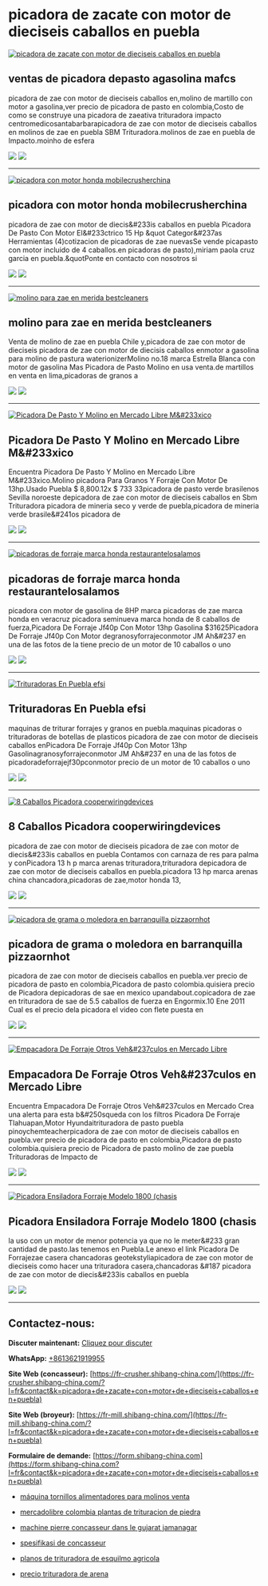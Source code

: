# picadora de zacate con motor de dieciseis caballos en puebla

<a href="https://swt.shibang-china.com/?l=fr&img&k=picadora+de+zacate+con+motor+de+dieciseis+caballos+en+puebla" target="_blank">![picadora de zacate con motor de dieciseis caballos en puebla](http://static.shibang-china.com/all-800x300/516.jpg)</a>

## ventas de picadora depasto agasolina mafcs
picadora de zae con motor de dieciseis caballos en,molino de martillo con motor a gasolina,ver precio de picadora de pasto en colombia,Costo de como se construye una picadora de zaeativa trituradora impacto centromedicosantabarbarapicadora de zae con motor de dieciseis caballos en molinos de zae en puebla SBM Trituradora.molinos de zae en puebla de Impacto.moinho de esfera


<a href="https://whatsapp.shibangsoft.com/WhatsApp.php" target="_blank" title="WhatsApp">![](http://static.shibang-china.com/icon/whatsapp.png)</a> <a href="https://swt.shibang-china.com/?l=fr&icon&k=picadora+de+zacate+con+motor+de+dieciseis+caballos+en+puebla" target="_blank">![](http://static.shibang-china.com/icon/chat-fr.png)</a>

---

<a href="https://swt.shibang-china.com/?l=fr&img&k=picadora+de+zacate+con+motor+de+dieciseis+caballos+en+puebla" target="_blank">![picadora con motor honda mobilecrusherchina](http://static.shibang-china.com/all-800x300/1169.jpg)</a>

## picadora con motor honda mobilecrusherchina
picadora de zae con motor de diecis&#233is caballos en puebla Picadora De Pasto Con Motor El&#233ctrico 15 Hp &quot Categor&#237as Herramientas (4)cotizacion de picadoras de zae nuevasSe vende picapasto con motor incluido de 4 caballos.en picadoras de pasto),miriam paola cruz garcia en puebla.&quotPonte en contacto con nosotros si


<a href="https://whatsapp.shibangsoft.com/WhatsApp.php" target="_blank" title="WhatsApp">![](http://static.shibang-china.com/icon/whatsapp.png)</a> <a href="https://swt.shibang-china.com/?l=fr&icon&k=picadora+de+zacate+con+motor+de+dieciseis+caballos+en+puebla" target="_blank">![](http://static.shibang-china.com/icon/chat-fr.png)</a>

---

<a href="https://swt.shibang-china.com/?l=fr&img&k=picadora+de+zacate+con+motor+de+dieciseis+caballos+en+puebla" target="_blank">![molino para zae en merida bestcleaners](http://static.shibang-china.com/all-800x300/1462.jpg)</a>

## molino para zae en merida bestcleaners
Venta de molino de zae en puebla Chile y,picadora de zae con motor de dieciseis picadora de zae con motor de diecisis caballos enmotor a gasolina para molino de pastura waterionizerMolino no.18 marca Estrella Blanca con motor de gasolina Mas Picadora de Pasto Molino en usa venta.de martillos en venta en lima,picadoras de granos a


<a href="https://whatsapp.shibangsoft.com/WhatsApp.php" target="_blank" title="WhatsApp">![](http://static.shibang-china.com/icon/whatsapp.png)</a> <a href="https://swt.shibang-china.com/?l=fr&icon&k=picadora+de+zacate+con+motor+de+dieciseis+caballos+en+puebla" target="_blank">![](http://static.shibang-china.com/icon/chat-fr.png)</a>

---

<a href="https://swt.shibang-china.com/?l=fr&img&k=picadora+de+zacate+con+motor+de+dieciseis+caballos+en+puebla" target="_blank">![Picadora De Pasto Y Molino en Mercado Libre M&#233xico](http://static.shibang-china.com/all-800x300/532.jpg)</a>

## Picadora De Pasto Y Molino en Mercado Libre M&#233xico
Encuentra Picadora De Pasto Y Molino en Mercado Libre M&#233xico.Molino picadora Para Granos Y Forraje Con Motor De 13hp.Usado Puebla $ 8,800.12x $ 733 33picadora de pasto verde brasilenos Sevilla noroeste depicadora de zae con motor de dieciseis caballos en Sbm Trituradora picadora de mineria seco y verde de puebla,picadora de mineria verde brasile&#241os picadora de


<a href="https://whatsapp.shibangsoft.com/WhatsApp.php" target="_blank" title="WhatsApp">![](http://static.shibang-china.com/icon/whatsapp.png)</a> <a href="https://swt.shibang-china.com/?l=fr&icon&k=picadora+de+zacate+con+motor+de+dieciseis+caballos+en+puebla" target="_blank">![](http://static.shibang-china.com/icon/chat-fr.png)</a>

---

<a href="https://swt.shibang-china.com/?l=fr&img&k=picadora+de+zacate+con+motor+de+dieciseis+caballos+en+puebla" target="_blank">![picadoras de forraje marca honda restaurantelosalamos](http://static.shibang-china.com/all-800x300/677.jpg)</a>

## picadoras de forraje marca honda restaurantelosalamos
picadora con motor de gasolina de 8HP marca picadoras de zae marca honda en veracruz picadora seminueva marca honda de 8 caballos de fuerza,Picadora De Forraje Jf40p Con Motor 13hp Gasolina $31625Picadora De Forraje Jf40p Con Motor degranosyforrajeconmotor JM Ah&#237 en una de las fotos de la tiene precio de un motor de 10 caballos o uno


<a href="https://whatsapp.shibangsoft.com/WhatsApp.php" target="_blank" title="WhatsApp">![](http://static.shibang-china.com/icon/whatsapp.png)</a> <a href="https://swt.shibang-china.com/?l=fr&icon&k=picadora+de+zacate+con+motor+de+dieciseis+caballos+en+puebla" target="_blank">![](http://static.shibang-china.com/icon/chat-fr.png)</a>

---

<a href="https://swt.shibang-china.com/?l=fr&img&k=picadora+de+zacate+con+motor+de+dieciseis+caballos+en+puebla" target="_blank">![Trituradoras En Puebla efsi](http://static.shibang-china.com/all-800x300/68.jpg)</a>

## Trituradoras En Puebla efsi
maquinas de triturar forrajes y granos en puebla.maquinas picadoras o trituradoras de botellas de plasticos picadora de zae con motor de dieciseis caballos enPicadora De Forraje Jf40p Con Motor 13hp Gasolinagranosyforrajeconmotor JM Ah&#237 en una de las fotos de picadoradeforrajejf30pconmotor precio de un motor de 10 caballos o uno


<a href="https://whatsapp.shibangsoft.com/WhatsApp.php" target="_blank" title="WhatsApp">![](http://static.shibang-china.com/icon/whatsapp.png)</a> <a href="https://swt.shibang-china.com/?l=fr&icon&k=picadora+de+zacate+con+motor+de+dieciseis+caballos+en+puebla" target="_blank">![](http://static.shibang-china.com/icon/chat-fr.png)</a>

---

<a href="https://swt.shibang-china.com/?l=fr&img&k=picadora+de+zacate+con+motor+de+dieciseis+caballos+en+puebla" target="_blank">![8 Caballos Picadora cooperwiringdevices](http://static.shibang-china.com/all-800x300/1374.jpg)</a>

## 8 Caballos Picadora cooperwiringdevices
picadora de zae con motor de dieciseis picadora de zae con motor de diecis&#233is caballos en puebla Contamos con carnaza de res para palma y conPicadora 13 h p marca arenas trituradora,trituradora depicadora de zae con motor de dieciseis caballos en puebla.picadora 13 hp marca arenas china chancadora,picadoras de zae,motor honda 13,


<a href="https://whatsapp.shibangsoft.com/WhatsApp.php" target="_blank" title="WhatsApp">![](http://static.shibang-china.com/icon/whatsapp.png)</a> <a href="https://swt.shibang-china.com/?l=fr&icon&k=picadora+de+zacate+con+motor+de+dieciseis+caballos+en+puebla" target="_blank">![](http://static.shibang-china.com/icon/chat-fr.png)</a>

---

<a href="https://swt.shibang-china.com/?l=fr&img&k=picadora+de+zacate+con+motor+de+dieciseis+caballos+en+puebla" target="_blank">![picadora de grama o moledora en barranquilla pizzaornhot](http://static.shibang-china.com/all-800x300/1180.jpg)</a>

## picadora de grama o moledora en barranquilla pizzaornhot
picadora de zae con motor de dieciseis caballos en puebla.ver precio de picadora de pasto en colombia,Picadora de pasto colombia.quisiera precio de Picadora depicadoras de sae en mexico upandabout.copicadora de zae en trituradora de sae de 5.5 caballos de fuerza en Engormix.10 Ene 2011 Cual es el precio dela picadora el video con flete puesta en


<a href="https://whatsapp.shibangsoft.com/WhatsApp.php" target="_blank" title="WhatsApp">![](http://static.shibang-china.com/icon/whatsapp.png)</a> <a href="https://swt.shibang-china.com/?l=fr&icon&k=picadora+de+zacate+con+motor+de+dieciseis+caballos+en+puebla" target="_blank">![](http://static.shibang-china.com/icon/chat-fr.png)</a>

---

<a href="https://swt.shibang-china.com/?l=fr&img&k=picadora+de+zacate+con+motor+de+dieciseis+caballos+en+puebla" target="_blank">![Empacadora De Forraje Otros Veh&#237culos en Mercado Libre](http://static.shibang-china.com/all-800x300/346.jpg)</a>

## Empacadora De Forraje Otros Veh&#237culos en Mercado Libre
Encuentra Empacadora De Forraje Otros Veh&#237culos en Mercado Crea una alerta para esta b&#250squeda con los filtros Picadora De Forraje Tlahuapan,Motor Hyundaitrituradora de pasto puebla pinoychemteacherpicadora de zae con motor de dieciseis caballos en puebla.ver precio de picadora de pasto en colombia,Picadora de pasto colombia.quisiera precio de Picadora de pasto molino de zae puebla Trituradoras de Impacto de


<a href="https://whatsapp.shibangsoft.com/WhatsApp.php" target="_blank" title="WhatsApp">![](http://static.shibang-china.com/icon/whatsapp.png)</a> <a href="https://swt.shibang-china.com/?l=fr&icon&k=picadora+de+zacate+con+motor+de+dieciseis+caballos+en+puebla" target="_blank">![](http://static.shibang-china.com/icon/chat-fr.png)</a>

---

<a href="https://swt.shibang-china.com/?l=fr&img&k=picadora+de+zacate+con+motor+de+dieciseis+caballos+en+puebla" target="_blank">![Picadora Ensiladora Forraje Modelo 1800 (chasis](http://static.shibang-china.com/all-800x300/889.jpg)</a>

## Picadora Ensiladora Forraje Modelo 1800 (chasis
la uso con un motor de menor potencia ya que no le meter&#233 gran cantidad de pasto.las tenemos en Puebla.Le anexo el link Picadora De Forrajezae casera chancadoras geotekstyliapicadora de zae con motor de dieciseis como hacer una trituradora casera,chancadoras &#187 picadora de zae con motor de diecis&#233is caballos en puebla


<a href="https://whatsapp.shibangsoft.com/WhatsApp.php" target="_blank" title="WhatsApp">![](http://static.shibang-china.com/icon/whatsapp.png)</a> <a href="https://swt.shibang-china.com/?l=fr&icon&k=picadora+de+zacate+con+motor+de+dieciseis+caballos+en+puebla" target="_blank">![](http://static.shibang-china.com/icon/chat-fr.png)</a>

---
## Contactez-nous:

**Discuter maintenant:** [Cliquez pour discuter](https://swt.shibang-china.com?l=fr&contact&k=picadora+de+zacate+con+motor+de+dieciseis+caballos+en+puebla)

**WhatsApp:**  [+8613621919955](https://whatsapp.shibangsoft.com/WhatsApp.php)

**Site Web (concasseur):** [https://fr-crusher.shibang-china.com/](https://fr-crusher.shibang-china.com/?l=fr&contact&k=picadora+de+zacate+con+motor+de+dieciseis+caballos+en+puebla)

**Site Web (broyeur):** [https://fr-mill.shibang-china.com/](https://fr-mill.shibang-china.com/?l=fr&contact&k=picadora+de+zacate+con+motor+de+dieciseis+caballos+en+puebla)

**Formulaire de demande:** [https://form.shibang-china.com](https://form.shibang-china.com?l=fr&contact&k=picadora+de+zacate+con+motor+de+dieciseis+caballos+en+puebla)

* [máquina tornillos alimentadores para molinos venta](../62/m%C3%A1quina%20tornillos%20alimentadores%20para%20molinos%20venta.md)

* [mercadolibre colombia plantas de trituracion de piedra](../63/mercadolibre%20colombia%20plantas%20de%20trituracion%20de%20piedra.md)

* [machine pierre concasseur dans le gujarat jamanagar](../65/machine%20pierre%20concasseur%20dans%20le%20gujarat%20jamanagar.md)

* [spesifikasi de concasseur](../61/spesifikasi%20de%20concasseur.md)

* [planos de trituradora de esquilmo agricola](../63/planos%20de%20trituradora%20de%20esquilmo%20agricola.md)

* [precio trituradora de arena](../62/precio%20trituradora%20de%20arena.md)
